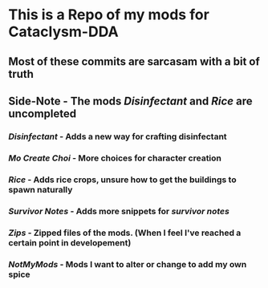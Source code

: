 # This is a Repo of my mods for Cataclysm-DDA
## Most of these commits are sarcasam with a bit of truth
## Side-Note - The mods *Disinfectant* and *Rice* are uncompleted

### *Disinfectant* - Adds a new way for crafting disinfectant

### *Mo Create Choi* - More choices for character creation

### *Rice* - Adds rice crops, unsure how to get the buildings to spawn naturally

### *Survivor Notes* - Adds more snippets for *survivor notes*

### *Zips* - Zipped files of the mods. (When I feel I've reached a certain point in developement)

### *NotMyMods* - Mods I want to alter or change to add my own spice
